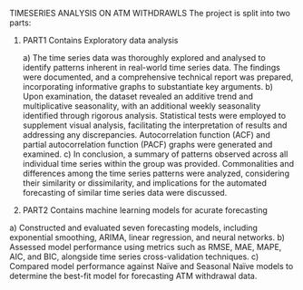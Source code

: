 TIMESERIES ANALYSIS ON ATM WITHDRAWLS 
The project is split into two parts:

1. PART1 Contains Exploratory data analysis
   
   a)  The time series data was thoroughly explored and analysed to identify patterns inherent in  real-world time series data. The findings were documented, and a comprehensive technical report was prepared, incorporating informative graphs to substantiate key arguments.
   b)  Upon examination, the dataset revealed an additive trend and multiplicative seasonality, with an additional weekly seasonality identified through rigorous analysis. Statistical tests were employed to supplement visual analysis, facilitating the interpretation of results and addressing any discrepancies. Autocorrelation function (ACF) and partial autocorrelation function (PACF) graphs were generated and examined.
   c)  In conclusion, a summary of patterns observed across all individual time series within the group was provided. Commonalities and differences among the time series patterns were analyzed, considering their similarity or dissimilarity, and implications for the automated forecasting of similar time series data were discussed.


3. PART2 Contains machine learning models for acurate forecasting
   
  a)  Constructed and evaluated seven forecasting models, including exponential smoothing, ARIMA, linear regression, and neural networks.
  b)  Assessed model performance using metrics such as RMSE, MAE, MAPE, AIC, and BIC, alongside time series cross-validation techniques.
  c)  Compared model performance against Naïve and Seasonal Naïve models to determine the best-fit model for forecasting ATM withdrawal data.
